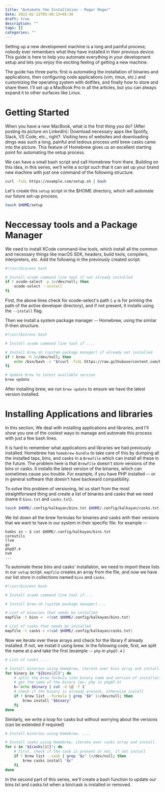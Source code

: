 ```yaml
---
title: "Automate the Installation - Roger Roger"
date: 2022-02-12T05:49:13+05:30
draft: true
description: ""
tags: []
categories: ""
---
```


Setting up a new development machine is a long and painful process; nobody ever remembers what they have installed in their previous device. This guide is here to help you automate everything in your development setup and lets you enjoy the exciting feeling of getting a new machine.

The guide has three parts: first is automating the installation of binaries and applications, then configuring code applications (vim, tmux, etc.) and customizing the operating system with dotfiles, and finally how to store and share them. I'll set up a MacBook Pro in all the articles, but you can always expand it to other surfaces like Linux.

<!-- > If you have any trouble sounding condescending, find a UNIX user to show you how it's done. ~ Scott Adams -->

# Getting Started

When you have a new MacBook, what is the first thing you do? (After posting its picture on LinkedIn): Download necessary apps like Spotify, Slack, VS Code, etc., right?. Visiting tens of websites and downloading dmgs was such a long, painful and tedious process until brew casks came into the picture. This feature of Homebrew gives us an excellent starting point for automating the setup process.

We can have a small bash script and call Homebrew from there. Building on this idea, in this series, we'll write a script such that it can set up your brand new machine with just one command of the following structure.

```bash
curl -fsSL https://example.com/setup.sh | bash
```

Let's create this `setup` script in the $HOME directory, which will automate our future set-up process.

```bash
touch $HOME/setup
```

# Neccessay tools and a Package Manager

We need to install XCode command-line tools, which install all the common and necessary things like macOS SDK, headers, build tools, compilers, interpreters, etc. Add the following in the previously created script:

```bash
#!/usr/bin/env bash

# Install xcode command line tool if not already installed
if ! xcode-select -p 1>/dev/null; then
    xcode-select --install
fi
```

First, the above lines check for xcode-select's path (`-p` is for printing the path of the active developer directory), and if not present, it installs using the `--install` flag.

Then we install a system package manager -- Homebrew, using the similar if-then structure.

```bash
#!/usr/bin/env bash

# Install xcode command line tool if ....

# Install brew.sh (system package manager) if already not installed
if ! brew -h 1>/dev/null; then
    echo /bin/bash -c "$(curl -fsSL https://raw.githubusercontent.com/Homebrew/install/master/install.sh)"
fi

# Update brew to latest available version
brew update
```

After installing brew, we run `brew update` to ensure we have the latest version installed.

# Installing Applications and libraries

In this section, We deal with installing applications and libraries, and I'll show you one of the coolest ways to manage and automate this process with just a few bash lines.

It is hard to remember what applications and libraries we had previously installed. Homebrew has `homebrew-bundle` to take care of this by dumping all the installed taps, bins, and casks in a `Brewfile` which can install all these in the future. The problem here is that `Brewfile` doesn't store versions of the bins or casks. It installs the latest version of the binaries, which can sometimes cause you trouble. For example, if you have PHP installed -- or in general software that doesn't have backward compatibility.

To solve this problem of versioning, let us start from the most straightforward thing and create a list of binaries and casks that we need (name it `bins.txt` and `casks.txt`).

```bash
touch $HOME/.config/kalkayan/bins.txt $HOME/.config/kalkayan/casks.txt
```

We list down all the brew formulas for binaries and casks with their versions that we want to have in our system in their specific file. for example --

```
hades in ~ $ cat $HOME/.config/kalkayan/bins.txt
coreutils
llvm
go
php@7.4
nvm
...
```

To automate these bins and casks' installation, we need to import these lists in our `setup` script. `mapfile` creates an array from the file, and now we have our list store in collections named `bins` and `casks`.

```bash
#!/usr/bin/env bash

# Install xcode command line tool if....

# Install brew.sh (system package manager)....

# List of binaries that needs be installed
mapfile -t bins <  <(cat $HOME/.config/kalkayan/bins.txt)

# List of casks that needs be installed
mapfile -t casks < <(cat $HOME/.config/kalkayan/casks.txt)
```

Now we iterate over these arrays and check for the library if already installed. If not, we install it using brew. In the following code, first, we split the name at `@` and take the first (example -- `php` in `php@7.4` )

```bash
# List of casks ....

# Install binaries using Homebrew, iterate over bins array and install.
for binary in "${bins[@]}"; do
    # split the brew formula into binary name and version of installation and
    # get the name of the binary (ex- php in php@7.4)
    b=`echo $binary | cut -d \@ -f 1`
    # check if the binary is already present, otherwise install
    if ! brew list --formula | grep "$b" 1>/dev/null; then
        brew install "$binary"
    fi
done
```

Similarly, we write a loop for casks but without worrying about the versions (can be extended if required)

```bash
# Install binaries using Homebrew, ....

# Install casks using Homebrew, iterate over casks array and install.
for c in "${casks[@]}"; do
    # first, check if the cask is present or not, if not install
    if ! brew list --cask | grep "$c" 1>/dev/null; then
        brew casks install "$c"
    fi
done
```

In the second part of this series, we'll create a bash function to update our bins.txt and casks.txt when a bin/cask is installed or removed.

